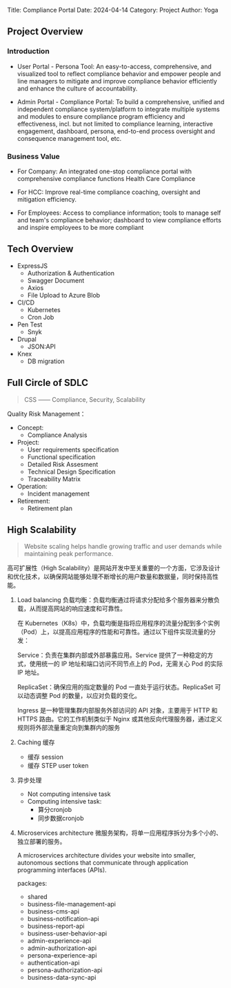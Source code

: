 Title: Compliance Portal
Date: 2024-04-14
Category: Project
Author: Yoga

## Project Overview

### Introduction

* User Portal - Persona Tool: An easy-to-access, comprehensive, and visualized tool to reflect compliance behavior and empower people and line managers to mitigate and improve compliance behavior efficiently and enhance the culture of accountability.

* Admin Portal - Compliance Portal: To build a comprehensive, unified and independent compliance system/platform to integrate multiple systems and modules to ensure compliance program efficiency and effectiveness, incl. but not limited to compliance learning, interactive engagement, dashboard, persona, end-to-end process oversight and consequence management tool, etc.

### Business Value

* For Company: An integrated one-stop compliance portal with comprehensive compliance functions
Health Care Compliance

* For HCC: Improve real-time compliance coaching, oversight and mitigation efficiency.

* For Employees: Access to compliance information; tools to manage self and team's compliance behavior; dashboard to view compliance efforts and inspire employees to be more compliant

## Tech Overview

* ExpressJS
	* Authorization & Authentication
	* Swagger Document
	* Axios
	* File Upload to Azure Blob
* CI/CD
	* Kubernetes
	* Cron Job
* Pen Test
	* Snyk
* Drupal
	* JSON:API
* Knex
	* DB migration

## Full Circle of SDLC

> CSS —— Compliance, Security, Scalability

Quality Risk Management：
* Concept:
	* Compliance Analysis
* Project:
	* User requirements specification
	* Functional specification
	* Detailed Risk Assesment
	* Technical Design Specification
	* Traceability Matrix
* Operation:
	* Incident management
* Retirement:
	* Retirement plan


## High Scalability

> Website scaling helps handle growing traffic and user demands while maintaining peak performance.

高可扩展性（High Scalability）是网站开发中至关重要的一个方面，它涉及设计和优化技术，以确保网站能够处理不断增长的用户数量和数据量，同时保持高性能。

1. Load balancing 负载均衡：负载均衡通过将请求分配给多个服务器来分散负载，从而提高网站的响应速度和可靠性。

	在 Kubernetes（K8s）中，负载均衡是指将应用程序的流量分配到多个实例（Pod）上，以提高应用程序的性能和可靠性。通过以下组件实现流量的分发：

	Service：负责在集群内部或外部暴露应用。Service 提供了一种稳定的方式，使用统一的 IP 地址和端口访问不同节点上的 Pod，无需关心 Pod 的实际 IP 地址。

	ReplicaSet：确保应用的指定数量的 Pod 一直处于运行状态。ReplicaSet 可以动态调整 Pod 的数量，以应对负载的变化。

	Ingress 是一种管理集群内部服务外部访问的 API 对象，主要用于 HTTP 和 HTTPS 路由。它的工作机制类似于 Nginx 或其他反向代理服务器，通过定义规则将外部流量重定向到集群内的服务


2. Caching 缓存
	* 缓存 session
	* 缓存 STEP user token

3. 异步处理

	* Not computing intensive task
	* Computing intensive task: 
		* 算分cronjob
		* 同步数据cronjob

4. Microservices architecture 微服务架构，将单一应用程序拆分为多个小的、独立部署的服务。

	A microservices architecture divides your website into smaller, autonomous sections that communicate through application programming interfaces (APIs). 

	packages:
	* shared
	* business-file-management-api
	* business-cms-api
	* business-notification-api
	* business-report-api
	* business-user-behavior-api
	* admin-experience-api
	* admin-authorization-api
	* persona-experience-api
	* authentication-api
	* persona-authorization-api
	* business-data-sync-api

